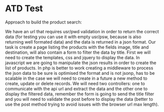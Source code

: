 # ATD Test

Approach to build the product search:

We have an url that requires usr/pwd validation in order to return the correct data (for testing you can use it with empty usr/psw, because is also returning well formated data) and the data is returned in a json format. Our task is create a page listing the products with the fields image, title and destination, will also contain a form to filter the data by title. First we will need to create the templates, css and jquery to display the data. In javascript we are going to manipulate the json results in order to create the list of products. In php is better to work creating a middleware to process the json data to be sure is optimised the format and is not jsonp, has to be scalable in the case we will need to create in a future a new method to create, update or delete records.  We will need two controllers: one to communicate with the api url and extract the data and the other one to display the filtered data, remember the form is going to send the title filter and you will need to validate the post before to display the data (better to use the post method trying to avoid issues with the browser url max length).
